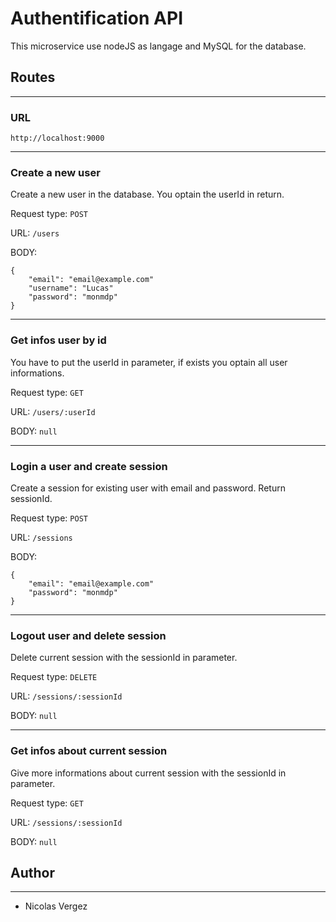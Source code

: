 # Authentification API

This microservice use nodeJS as langage and MySQL for the database.

## Routes
---
### URL  
`http://localhost:9000`  

---
### Create a new user  

Create a new user in the database. You optain the userId in return.

Request type: `POST`  

URL: `/users`  

BODY: 
```
{
    "email": "email@example.com"
    "username": "Lucas"
    "password": "monmdp"
} 
```
---
### Get infos user by id  

You have to put the userId in parameter, if exists you optain all user informations.

Request type: `GET`  

URL: `/users/:userId`  

BODY: `null`  

---
### Login a user and create session  

Create a session for existing user with email and password. Return sessionId.

Request type: `POST`  

URL: `/sessions`  

BODY:
```
{
    "email": "email@example.com"
    "password": "monmdp"
}
```
---
### Logout user and delete session  

Delete current session with the sessionId in parameter.

Request type: `DELETE`  

URL: `/sessions/:sessionId`  

BODY: `null`  

---
### Get infos about current session  

Give more informations about current session with the sessionId in parameter.

Request type: `GET`  

URL: `/sessions/:sessionId`  

BODY: `null`  

## Author
---
- Nicolas Vergez